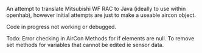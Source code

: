 An attempt to translate Mitsubishi WF RAC to Java (ideally to use within openhab), however initial attempts are just to make a useable aircon object. 



Code in progress not working or debugged.

Todo: Error checking in AirCon Methods for if elements are null. 
To remove set methods for variables that cannot be edited ie sensor data. 


